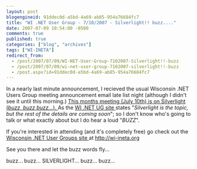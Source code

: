 ```yaml
---
layout: post
blogengineid: 91ddec0d-a5bd-4a69-ab85-954a76684fc7
title: "WI .NET User Group - 7/10/2007 - Silverlight!! buzz...."
date: 2007-07-09 10:54:00 -0500
comments: true
published: true
categories: ["blog", "archives"]
tags: ["WI-INETA"]
redirect_from: 
  - /post/2007/07/09/WI-NET-User-Group-7102007-Silverlight!!-buzz
  - /post/2007/07/09/wi-net-user-group-7102007-silverlight!!-buzz
  - /post.aspx?id=91ddec0d-a5bd-4a69-ab85-954a76684fc7
---
```

<!-- more -->

In a nearly last minute announcement, I recieved the usual Wisconsin .NET Users Group meeting announcement email late list night (although I didn't see it until this morning.) <a href="http://wi-ineta.org">This months meeting (July 10th) is on Silverlight (<em>buzz, buzz buzz...</em>). </a>As the <a href="http://wi-ineta.org">WI .NET UG site </a>states "<em>Silverlight is the topic, but the rest of the details are coming soon</em>"; so I don't know who's going to talk or what exactly about but I do hear a loud "<em>BUZZ</em>".

If you're interested in attending (and it's completely free) go check out the <a href="http://wi-ineta.org">Wisconsin .NET User Groups site </a>at <a href="http://wi-ineta.org">http://wi-ineta.org</a>

See you there and let the buzz words fly...

buzz... buzz... SILVERLIGHT... buzz... buzz...
